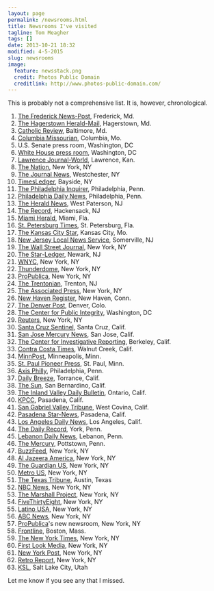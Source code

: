 ```yaml
---
layout: page
permalink: /newsrooms.html
title: Newsrooms I've visited
tagline: Tom Meagher
tags: []
date: 2013-10-21 18:32
modified: 4-5-2015
slug: newsrooms
image:
  feature: newsstack.png
  credit: Photos Public Domain
  creditlink: http://www.photos-public-domain.com/
---
```


This is probably not a comprehensive list. It is, however, chronological.

1. [The Frederick News-Post](http://www.fredericknewspost.com/), Frederick, Md.
2. [The Hagerstown Herald-Mail](http://www.heraldmailmedia.com/), Hagerstown, Md.
3. [Catholic Review](http://www.catholicreview.org/), Baltimore, Md.
4. [Columbia Missourian](http://www.columbiamissourian.com/), Columbia, Mo.
5. U.S. Senate press room, Washington, DC
6. [White House press room](https://en.wikipedia.org/wiki/James_S._Brady_Press_Briefing_Room), Washington, DC
7. [Lawrence Journal-World](http://www2.ljworld.com/), Lawrence, Kan.
8. [The Nation](https://www.thenation.com/), New York, NY
9. [The Journal News](http://www.lohud.com/), Westchester, NY
10. [TimesLedger](http://www.timesledger.com/), Bayside, NY
11. [The Philadelphia Inquirer](https://www.inquirer.com/), Philadelphia, Penn.
12. [Philadelphia Daily News](https://phillydailynews.newspaperdirect.com/epaper/viewer.aspx), Philadelphia, Penn.
13. [The Herald News](http://www.northjersey.com/), West Paterson, NJ
14. [The Record](http://www.northjersey.com/), Hackensack, NJ
15. [Miami Herald](http://www.miamiherald.com/), Miami, Fla.
16. [St. Petersburg Times](http://www.tampabay.com/), St. Petersburg, Fla.
17. [The Kansas City Star](http://www.kansascity.com/), Kansas City, Mo.
18. [New Jersey Local News Service](http://www.njlns.com/), Somerville, NJ
19. [The Wall Street Journal](http://www.wsj.com/), New York, NY
20. [The Star-Ledger](http://www.nj.com/), Newark, NJ
21. [WNYC](http://www.wnyc.org/), New York, NY
22. [Thunderdome](http://outsidethunderdome.com/), New York, NY
23. [ProPublica](https://www.propublica.org/), New York, NY
24. [The Trentonian](http://www.trentonian.com/), Trenton, NJ
25. [The Associated Press](http://www.ap.org/), New York, NY
26. [New Haven Register](http://www.nhregister.com/), New Haven, Conn.
27. [The Denver Post](http://www.denverpost.com/), Denver, Colo.
28. [The Center for Public Integrity](http://www.publicintegrity.org/), Washington, DC
29. [Reuters](http://www.reuters.com/), New York, NY
30. [Santa Cruz Sentinel](http://www.santacruzsentinel.com/), Santa Cruz, Calif.
31. [San Jose Mercury News](http://www.mercurynews.com/), San Jose, Calif.
32. [The Center for Investigative Reporting](http://www.revealnews.org/), Berkeley, Calif.
33. [Contra Costa Times](http://www.contracostatimes.com/), Walnut Creek, Calif.
34. [MinnPost](https://www.minnpost.com/), Minneapolis, Minn.
35. [St. Paul Pioneer Press](http://www.twincities.com/), St. Paul, Minn.
36. [Axis Philly](http://axisphilly.org/), Philadelphia, Penn.
37. [Daily Breeze](http://www.dailybreeze.com/), Torrance, Calif.
38. [The Sun](http://www.sbsun.com/), San Bernardino, Calif.
39. [The Inland Valley Daily Bulletin](http://www.dailybulletin.com/), Ontario, Calif.
40. [KPCC](http://www.scpr.org/), Pasadena, Calif.
41. [San Gabriel Valley Tribune](http://www.sgvtribune.com/), West Covina, Calif.
42. [Pasadena Star-News](http://www.pasadenastarnews.com/), Pasadena, Calif.
43. [Los Angeles Daily News](http://www.dailynews.com/), Los Angeles, Calif.
44. [The Daily Record](http://www.ydr.com/), York, Penn.
45. [Lebanon Daily News](http://www.ldnews.com/), Lebanon, Penn.
46. [The Mercury](http://www.pottsmerc.com/), Pottstown, Penn.
47. [BuzzFeed](http://www.buzzfeed.com/), New York, NY
48. [Al Jazeera America](http://america.aljazeera.com/), New York, NY
49. [The Guardian US](http://www.theguardian.com/us-news), New York, NY
50. [Metro US](http://www.metro.us/), New York, NY
51. [The Texas Tribune](https://www.texastribune.org/), Austin, Texas
52. [NBC News](http://www.nbcnews.com/), New York, NY
53. [The Marshall Project](https://www.themarshallproject.org/), New York, NY
54. [FiveThirtyEight](http://fivethirtyeight.com/), New York, NY
55. [Latino USA](http://latinousa.org/), New York, NY
56. [ABC News](http://abcnews.go.com/), New York, NY
57. [ProPublica](https://www.propublica.org/)'s new newsroom, New York, NY
58. [Frontline](http://www.pbs.org/wgbh/frontline/), Boston, Mass.
59. [The New York Times](https://www.nytimes.com/), New York, NY
60. [First Look Media](https://www.firstlook.media/), New York, NY
61. [New York Post](https://nypost.com/), New York, NY
62. [Retro Report](https://www.retroreport.org/), New York, NY
63. [KSL](https://www.ksl.com/), Salt Lake City, Utah

Let me know if you see any that I missed.
